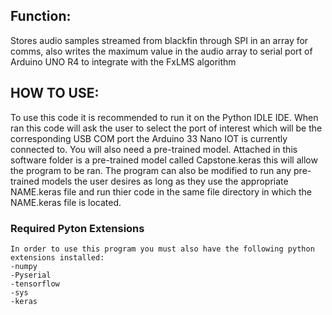 ## Function:  
Stores audio samples streamed from blackfin through SPI in an array for comms, also writes the maximum value in the audio array to serial port of Arduino UNO R4 to integrate with the FxLMS algorithm
## HOW TO USE:
To use this code it is recommended to run it on the Python IDLE IDE. When ran this code will ask the user to select the port of interest which will be the corresponding USB COM port the Arduino 33 Nano IOT is currently connected to. You will also need a pre-trained model. Attached in this software folder is a pre-trained model called Capstone.keras this will allow the program to be ran. The program can also be modified to run any pre-trained models the user desires as long as they use the appropriate NAME.keras file and run thier code in the same file directory in which the NAME.keras file is located.
### Required Pyton Extensions
    In order to use this program you must also have the following python extensions installed:
    -numpy
    -Pyserial
    -tensorflow
    -sys
    -keras
    
